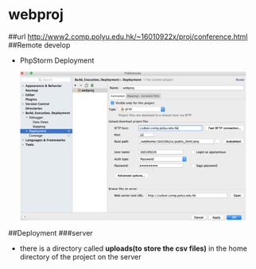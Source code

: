 # webproj
##url
http://www2.comp.polyu.edu.hk/~16010922x/proj/conference.html
##Remote develop
- PhpStorm Deployment 

	<img height="300px" src="https://raw.githubusercontent.com/aaana/webproj/master/img/deployment.png">
	
##Deployment
###server
- there is a directory called **uploads(to store the csv files)** in the home directory of the project on the server

